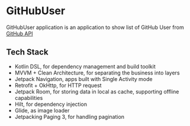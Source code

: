 # GitHubUser
GitHubUser application is an application to show list of GitHub User from [GitHub API](https://docs.github.com/en/rest/)

## Tech Stack
- Kotlin DSL, for dependency management and build toolkit
- MVVM + Clean Architecture, for separating the business into layers
- Jetpack Navigation, apps built with Single Activity mode
- Retrofit + OkHttp, for HTTP request
- Jetpack Room, for storing data in local as cache, supporting offline capabilities
- Hilt, for dependency injection
- Glide, as image loader
- Jetpacking Paging 3, for handling pagination
